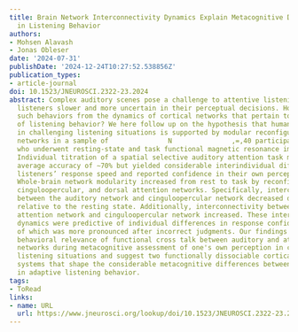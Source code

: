 ```yaml
---
title: Brain Network Interconnectivity Dynamics Explain Metacognitive Differences
  in Listening Behavior
authors:
- Mohsen Alavash
- Jonas Obleser
date: '2024-07-31'
publishDate: '2024-12-24T10:27:52.538856Z'
publication_types:
- article-journal
doi: 10.1523/JNEUROSCI.2322-23.2024
abstract: Complex auditory scenes pose a challenge to attentive listening, rendering
  listeners slower and more uncertain in their perceptual decisions. How can we explain
  such behaviors from the dynamics of cortical networks that pertain to the control
  of listening behavior? We here follow up on the hypothesis that human adaptive perception
  in challenging listening situations is supported by modular reconfiguration of auditory–control
  networks in a sample of               N               ,=,40 participants (13 males)
  who underwent resting-state and task functional magnetic resonance imaging (fMRI).
  Individual titration of a spatial selective auditory attention task maintained an
  average accuracy of ∼70% but yielded considerable interindividual differences in
  listeners’ response speed and reported confidence in their own perceptual decisions.
  Whole-brain network modularity increased from rest to task by reconfiguring auditory,
  cinguloopercular, and dorsal attention networks. Specifically, interconnectivity
  between the auditory network and cinguloopercular network decreased during the task
  relative to the resting state. Additionally, interconnectivity between the dorsal
  attention network and cinguloopercular network increased. These interconnectivity
  dynamics were predictive of individual differences in response confidence, the degree
  of which was more pronounced after incorrect judgments. Our findings uncover the
  behavioral relevance of functional cross talk between auditory and attentional-control
  networks during metacognitive assessment of one's own perception in challenging
  listening situations and suggest two functionally dissociable cortical networked
  systems that shape the considerable metacognitive differences between individuals
  in adaptive listening behavior.
tags:
- ToRead
links:
- name: URL
  url: https://www.jneurosci.org/lookup/doi/10.1523/JNEUROSCI.2322-23.2024
---
```


